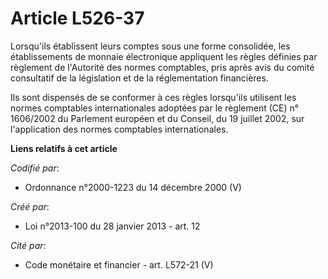 # Article L526-37

Lorsqu'ils établissent leurs comptes sous une forme consolidée, les établissements de monnaie électronique appliquent les
règles définies par règlement de l'Autorité des normes comptables, pris après avis du comité consultatif de la législation et
de la réglementation financières.

Ils sont dispensés de se conformer à ces règles lorsqu'ils utilisent les normes comptables internationales adoptées par le
règlement (CE) n° 1606/2002 du Parlement européen et du Conseil, du 19 juillet 2002, sur l'application des normes comptables
internationales.

**Liens relatifs à cet article**

_Codifié par_:

  - Ordonnance n°2000-1223 du 14 décembre 2000 (V)

_Créé par_:

  - Loi n°2013-100 du 28 janvier 2013 - art. 12

_Cité par_:

  - Code monétaire et financier - art. L572-21 (V)
